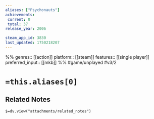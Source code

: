 ```yaml
---
aliases: ["Psychonauts"]
achievements:
 current: 0
 total: 37
release_year: 2006

steam_app_id: 3830
last_updated: 1750218207
---
```

%%
genres:: [[action]]
platform:: [[steam]]
features:: [[single player]]
preferred_input:: [[mkb]]
%%
#game/unplayed
#v3/2

# `=this.aliases[0]`
## Related Notes
`$=dv.view("attachments/related_notes")`